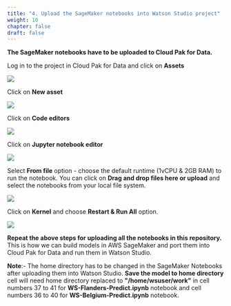 ```yaml
---
title: "4. Upload the SageMaker notebooks into Watson Studio project"
weight: 10
chapter: false
draft: false
---
```


**The SageMaker notebooks have to be uploaded to Cloud Pak for Data.**

Log in to the project in Cloud Pak for Data and click on **Assets**

![](/images/20_trusted_ai_lab/assets.png)

Click on **New asset**

![](/images/20_trusted_ai_lab/new-assets.png)

Click on **Code editors**

![](/images/20_trusted_ai_lab/code-editor.png)

Click on **Jupyter notebook editor**

![](/images/20_trusted_ai_lab/nb-editor.png)

Select **From file** option - choose the default runtime (1vCPU & 2GB RAM) to run the notebook. You can click on **Drag and drop files here or upload** and select the notebooks from your local file system.

![](/images/20_trusted_ai_lab/from-file.png)

Click on **Kernel** and choose **Restart & Run All** option.

![](/images/20_trusted_ai_lab/run-nb.png)

**Repeat the above steps for uploading all the notebooks in this repository.** This is how we can build models in AWS SageMaker and port them into Cloud Pak for Data and run them in Watson Studio.

**Note**:- The home directory has to be changed in the SageMaker Notebooks after uploading them into Watson Studio. **Save the model to home directory** cell will need home directory replaced to **"/home/wsuser/work"** in cell numbers 37 to 41 for **WS-Flanders-Predict.ipynb** notebook and cell numbers 36 to 40 for **WS-Belgium-Predict.ipynb** notebook.
